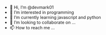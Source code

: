 - 👋 Hi, I’m @devmark01
- 👀 I’m interested in programming
- 🌱 I’m currently learning javascript and python
- 💞️ I’m looking to collaborate on ...
- 📫 How to reach me ...

<!---
devmark01/devmark01 is a ✨ special ✨ repository because its `README.md` (this file) appears on your GitHub profile.
You can click the Preview link to take a look at your changes.
--->
